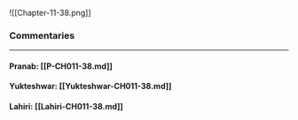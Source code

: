 ![[Chapter-11-38.png]]

### Commentaries

---

#### Pranab: [[P-CH011-38.md]]

#### Yukteshwar: [[Yukteshwar-CH011-38.md]]

#### Lahiri: [[Lahiri-CH011-38.md]]

